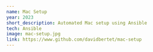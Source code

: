 ```yaml
---
name: Mac Setup
year: 2023
short_description: Automated Mac setup using Ansible
tech: Ansible
image: mac-setup.jpg
link: https://www.github.com/davidbertet/mac-setup
---
```

